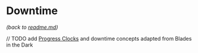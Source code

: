 # Downtime
_(back to [readme.md](README.asc))_

// TODO add [Progress Clocks](ProgressClocks.asc) and downtime concepts adapted from Blades in the Dark
